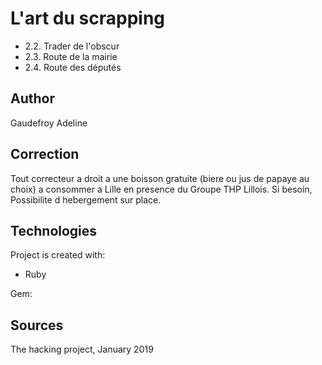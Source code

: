 # L'art du scrapping
* 2.2. Trader de l'obscur
* 2.3. Route de la mairie
* 2.4. Route des députés

## Author
Gaudefroy Adeline

## Correction
Tout correcteur a droit a une boisson gratuite (biere ou jus de papaye au choix) a consommer a Lille en presence du Groupe THP Lillois. Si besoin, Possibilite d hebergement sur place.

## Technologies
Project is created with:
* Ruby

Gem:

## Sources
 The hacking project, January 2019 


